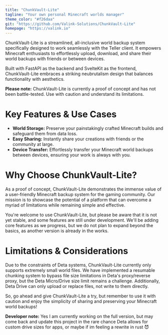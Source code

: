 ```yaml
---
title: "ChunkVault-Lite"
tagline: "Your own personal Minecraft worlds manager"
theme_color: "#f26daa"
git: "https://github.com/Valink-Solutions/ChunkVault-Lite"
homepage: "https://valink.io"
---
```


ChunkVault-Lite is a streamlined, all-inclusive world backup system specifically designed to work seamlessly with the Teller client. It empowers Minecraft enthusiasts to effortlessly upload, download, and share their world backups with friends or between devices.

Built with FastAPI as the backend and SvelteKit as the frontend, ChunkVault-Lite embraces a striking neubrutalism design that balances functionality with aesthetics.

**Please note:** ChunkVault-Lite is currently a proof of concept and has not been battle-tested. Use with caution and understand its limitations.

# Key Features & Use Cases

-   **World Storage:** Preserve your painstakingly crafted Minecraft builds and safeguard them from data loss.
-   **Easy Sharing:** Instantly share your creations with friends or the community at large.
-   **Device Transfer:** Effortlessly transfer your Minecraft world backups between devices, ensuring your work is always with you.

# Why Choose ChunkVault-Lite?

As a proof of concept, ChunkVault-Lite demonstrates the immense value of a user-friendly Minecraft backup system for the gaming community. Our mission is to showcase the potential of a platform that can overcome a myriad of limitations while remaining simple and effective.

You're welcome to use ChunkVault-Lite, but please be aware that it is not yet stable, and some features are still under development. We'll be adding core features as we progress, but we do not plan to expand beyond the basics, as another version is already in the works.

# Limitations & Considerations

Due to the constraints of Deta systems, ChunkVault-Lite currently only supports extremely small world files. We have implemented a resumable chunking system to bypass file size limitations in Deta's proxy/reverse proxy, but the Deta Micro/Drive size limit remains a challenge. Additionally, Deta Drive can only upload or replace files, not write to them directly.

So, go ahead and give ChunkVault-Lite a try, but remember to use it with caution and enjoy the simplicity of sharing and preserving your Minecraft world backups!

**Developer note:** Yes I am currently working on the full version, but may come back and update this project in the rare chance Deta allows for custom drive sizes for apps, or maybe if im feeling a rewrite in rust 😈 